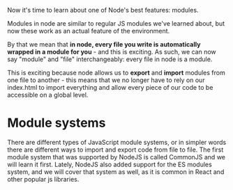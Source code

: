 
Now it's time to learn about one of Node's best features: modules.

  

Modules in node are similar to regular JS modules we've learned about, but now these work as an actual feature of the environment.

  

By that we mean that **in node, every file you write is automatically wrapped in a module for you** - and this is exciting. As such, we can now say "module" and "file" interchangeably: every file in node is a module.

  

This is exciting because node allows us to **export** and **import** modules from one file to another - this means that we no longer have to rely on our index.html to import everything and allow every piece of our code to be accessible on a global level.

# Module systems
There are different types of JavaScript module systems, or in simpler words there are different ways to import and export code from file to file.
The first module system that was supported by NodeJS is called CommonJS and we will learn it first.
Lately, NodeJS also added support for the ES modules system, and we will cover that system as well, as it is common in React and other popular js libraries.  
